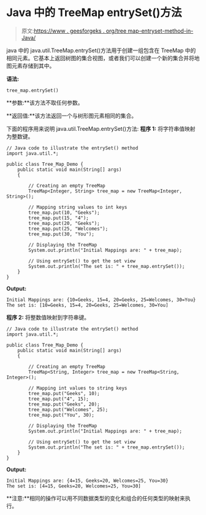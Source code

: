 # Java 中的 TreeMap entrySet()方法

> 原文:[https://www . geesforgeks . org/tree map-entryset-method-in-Java/](https://www.geeksforgeeks.org/treemap-entryset-method-in-java/)

java 中的 java.util.TreeMap.entrySet()方法用于创建一组包含在 TreeMap 中的相同元素。它基本上返回树图的集合视图，或者我们可以创建一个新的集合并将地图元素存储到其中。

**语法:**

```
tree_map.entrySet()
```

**参数:**该方法不取任何参数。

**返回值:**该方法返回一个与树形图元素相同的集合。

下面的程序用来说明 java.util.TreeMap.entrySet()方法:
**程序 1:** 将字符串值映射为整数键。

```
// Java code to illustrate the entrySet() method
import java.util.*;

public class Tree_Map_Demo {
    public static void main(String[] args)
    {

        // Creating an empty TreeMap
        TreeMap<Integer, String> tree_map = new TreeMap<Integer, String>();

        // Mapping string values to int keys
        tree_map.put(10, "Geeks");
        tree_map.put(15, "4");
        tree_map.put(20, "Geeks");
        tree_map.put(25, "Welcomes");
        tree_map.put(30, "You");

        // Displaying the TreeMap
        System.out.println("Initial Mappings are: " + tree_map);

        // Using entrySet() to get the set view
        System.out.println("The set is: " + tree_map.entrySet());
    }
}
```

**Output:**

```
Initial Mappings are: {10=Geeks, 15=4, 20=Geeks, 25=Welcomes, 30=You}
The set is: [10=Geeks, 15=4, 20=Geeks, 25=Welcomes, 30=You]

```

**程序 2:** 将整数值映射到字符串键。

```
// Java code to illustrate the entrySet() method
import java.util.*;

public class Tree_Map_Demo {
    public static void main(String[] args)
    {

        // Creating an empty TreeMap
        TreeMap<String, Integer> tree_map = new TreeMap<String, Integer>();

        // Mapping int values to string keys
        tree_map.put("Geeks", 10);
        tree_map.put("4", 15);
        tree_map.put("Geeks", 20);
        tree_map.put("Welcomes", 25);
        tree_map.put("You", 30);

        // Displaying the TreeMap
        System.out.println("Initial Mappings are: " + tree_map);

        // Using entrySet() to get the set view
        System.out.println("The set is: " + tree_map.entrySet());
    }
}
```

**Output:**

```
Initial Mappings are: {4=15, Geeks=20, Welcomes=25, You=30}
The set is: [4=15, Geeks=20, Welcomes=25, You=30]

```

**注意:**相同的操作可以用不同数据类型的变化和组合的任何类型的映射来执行。